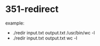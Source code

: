 # 351-redirect
example:
  - ./redir input.txt output.txt /usr/bin/wc -l
  - ./redir input.txt output.txt wc -l
